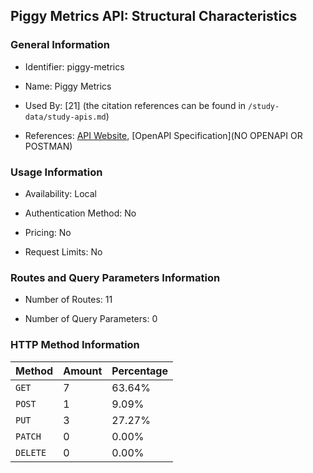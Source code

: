 ## Piggy Metrics API: Structural Characteristics

### General Information

- Identifier: piggy-metrics

- Name: Piggy Metrics

- Used By: [21] (the citation references can be found in `/study-data/study-apis.md`)

- References: [API Website](https://github.com/sqshq/piggymetrics), [OpenAPI Specification](NO OPENAPI OR POSTMAN)

### Usage Information

- Availability: Local

- Authentication Method: No

- Pricing: No

- Request Limits: No

### Routes and Query Parameters Information

- Number of Routes: 11

- Number of Query Parameters: 0

### HTTP Method Information

| Method | Amount | Percentage |
|--------|--------|------------|
| `GET` | 7 | 63.64% |
| `POST` | 1 | 9.09% |
| `PUT` | 3 | 27.27% |
| `PATCH` | 0 | 0.00% |
| `DELETE` | 0 | 0.00% |
